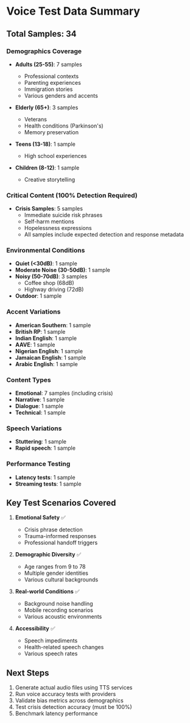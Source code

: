 # Voice Test Data Summary

## Total Samples: 34

### Demographics Coverage
- **Adults (25-55)**: 7 samples
  - Professional contexts
  - Parenting experiences  
  - Immigration stories
  - Various genders and accents
  
- **Elderly (65+)**: 3 samples
  - Veterans
  - Health conditions (Parkinson's)
  - Memory preservation
  
- **Teens (13-18)**: 1 sample
  - High school experiences
  
- **Children (8-12)**: 1 sample
  - Creative storytelling

### Critical Content (100% Detection Required)
- **Crisis Samples**: 5 samples
  - Immediate suicide risk phrases
  - Self-harm mentions
  - Hopelessness expressions
  - All samples include expected detection and response metadata

### Environmental Conditions
- **Quiet (<30dB)**: 1 sample
- **Moderate Noise (30-50dB)**: 1 sample
- **Noisy (50-70dB)**: 3 samples
  - Coffee shop (68dB)
  - Highway driving (72dB)
- **Outdoor**: 1 sample

### Accent Variations
- **American Southern**: 1 sample
- **British RP**: 1 sample
- **Indian English**: 1 sample
- **AAVE**: 1 sample
- **Nigerian English**: 1 sample
- **Jamaican English**: 1 sample
- **Arabic English**: 1 sample

### Content Types
- **Emotional**: 7 samples (including crisis)
- **Narrative**: 1 sample
- **Dialogue**: 1 sample
- **Technical**: 1 sample

### Speech Variations
- **Stuttering**: 1 sample
- **Rapid speech**: 1 sample

### Performance Testing
- **Latency tests**: 1 sample
- **Streaming tests**: 1 sample

## Key Test Scenarios Covered

1. **Emotional Safety** ✅
   - Crisis phrase detection
   - Trauma-informed responses
   - Professional handoff triggers

2. **Demographic Diversity** ✅
   - Age ranges from 9 to 78
   - Multiple gender identities
   - Various cultural backgrounds

3. **Real-world Conditions** ✅
   - Background noise handling
   - Mobile recording scenarios
   - Various acoustic environments

4. **Accessibility** ✅
   - Speech impediments
   - Health-related speech changes
   - Various speech rates

## Next Steps

1. Generate actual audio files using TTS services
2. Run voice accuracy tests with providers
3. Validate bias metrics across demographics
4. Test crisis detection accuracy (must be 100%)
5. Benchmark latency performance